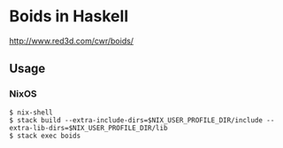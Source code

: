 # Boids in Haskell

http://www.red3d.com/cwr/boids/

## Usage

### NixOS

    $ nix-shell
    $ stack build --extra-include-dirs=$NIX_USER_PROFILE_DIR/include --extra-lib-dirs=$NIX_USER_PROFILE_DIR/lib
    $ stack exec boids
